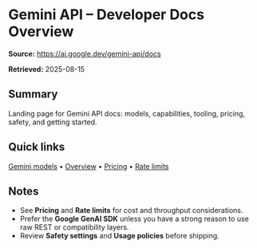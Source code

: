 # Gemini API – Developer Docs Overview

**Source:** https://ai.google.dev/gemini-api/docs

**Retrieved:** 2025-08-15

## Summary
Landing page for Gemini API docs: models, capabilities, tooling, pricing, safety, and getting started.

## Quick links
[Gemini models](models.md) • [Overview](overview.md) • [Pricing](pricing.md) • [Rate limits](rate-limits.md)

## Notes
- See **Pricing** and **Rate limits** for cost and throughput considerations.
- Prefer the **Google GenAI SDK** unless you have a strong reason to use raw REST or compatibility layers.
- Review **Safety settings** and **Usage policies** before shipping.

